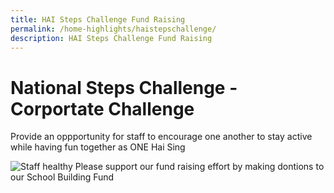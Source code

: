 ```yaml
---
title: HAI Steps Challenge Fund Raising
permalink: /home-highlights/haistepschallenge/
description: HAI Steps Challenge Fund Raising
---
```

# National Steps Challenge -Corportate Challenge
Provide an oppportunity for staff to encourage one another to stay active while having fun together as ONE Hai Sing

![Staff healthy]()
Please support our fund raising effort by making dontions to our School Building Fund